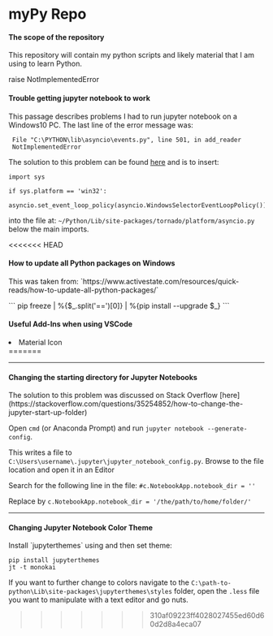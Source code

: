 <h1> myPy Repo </h1>

<h4>The scope of the repository</h4>
<p>This repository will contain my python scripts and likely material that I am using to learn Python.</p>
    raise NotImplementedError

<h4>Trouble getting jupyter notebook to work</h4>
<p>This passage describes problems I had to run jupyter notebook on a Windows10 PC. 
The last line of the error message was:

```
 File "C:\PYTHON\lib\asyncio\events.py", line 501, in add_reader
 NotImplementedError
```

The solution to this problem can be found [here](https://stackoverflow.com/questions/58422817/jupyter-notebook-with-python-3-8-notimplementederror/58430041#58430041)
and is to insert:


```
import sys

if sys.platform == 'win32':
    asyncio.set_event_loop_policy(asyncio.WindowsSelectorEventLoopPolicy())
```

into the file at: `~/Python/Lib/site-packages/tornado/platform/asyncio.py`
below the main imports.</p>
<<<<<<< HEAD

<h4>How to update all Python packages on Windows</h4>
<p> This was taken from: `https://www.activestate.com/resources/quick-reads/how-to-update-all-python-packages/`</p>
```
pip freeze | %{$_.split('==')[0]} | %{pip install --upgrade $_}
```

<h4>Useful Add-Ins when using VSCode</h4>
<li>Material Icon</li>
=======
<hr>
<h4>Changing the starting directory for Jupyter Notebooks</h4>
<p>
The solution to this problem was discussed on Stack Overflow [here](https://stackoverflow.com/questions/35254852/how-to-change-the-jupyter-start-up-folder)
 
Open `cmd` (or Anaconda Prompt) and run `jupyter notebook --generate-config`.

This writes a file to `C:\Users\username\.jupyter\jupyter_notebook_config.py`.
Browse to the file location and open it in an Editor

Search for the following line in the file: `#c.NotebookApp.notebook_dir = ''`

Replace by `c.NotebookApp.notebook_dir = '/the/path/to/home/folder/'`
</p>
<hr>
<h4>Changing Jupyter Notebook Color Theme</h4>
<p>Install `jupyterthemes` using and then set theme:
 
 ``` 
 pip install jupyterthemes
 jt -t monokai
 ```
 
 If you want to further change to colors navigate to the `C:\path-to-python\Lib\site-packages\jupyterthemes\styles`
 folder, open the `.less` file you want to manipulate with a text editor and go nuts. </p>
>>>>>>> 310af09223ff4028027455ed60d60d2d8a4eca07

